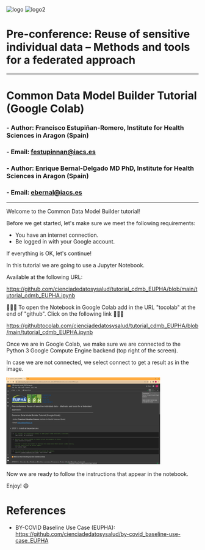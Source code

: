 ![logo](https://eupha.org/images/EUPHA_logo.svg)
![logo2](https://ephconference.eu/site_images/logo_EPH_site.svg)
# Pre-conference: Reuse of sensitive individual data – Methods and tools for a federated approach
---
# Common Data Model Builder Tutorial (Google Colab)
### - Author: **Francisco Estupiñan-Romero**, Institute for Health Sciences in Aragon (Spain)
### - Email: <festupinnan@iacs.es>

### - Author: **Enrique Bernal-Delgado MD PhD**, Institute for Health Sciences in Aragon (Spain)
### - Email: <ebernal@iacs.es>
---

Welcome to the Common Data Model Builder tutorial!

Before we get started, let's make sure we meet the following requirements:

- You have an internet connection.
- Be logged in with your Google account.

If everything is OK, let's continue! 

In this tutorial we are going to use a Jupyter Notebook.

Available at the following URL:

https://github.com/cienciadedatosysalud/tutorial_cdmb_EUPHA/blob/main/tutorial_cdmb_EUPHA.ipynb

🔮🔮🔮 To open the Notebook in Google Colab add in the URL "tocolab" at the end of "github". Click on the following link 🔮🔮🔮

https://githubtocolab.com/cienciadedatosysalud/tutorial_cdmb_EUPHA/blob/main/tutorial_cdmb_EUPHA.ipynb 

Once we are in Google Colab, we make sure we are connected to the Python 3 Google Compute Engine backend (top right of the screen). 

In case we are not connected, we select connect to get a result as in the image.

<img src="img/python_engine_colab.png" alt="add_ip" style="width:80%;"/>


Now we are ready to follow the instructions that appear in the notebook.

Enjoy! 😄

# References
- BY-COVID Baseline Use Case (EUPHA): https://github.com/cienciadedatosysalud/by-covid_baseline-use-case_EUPHA
